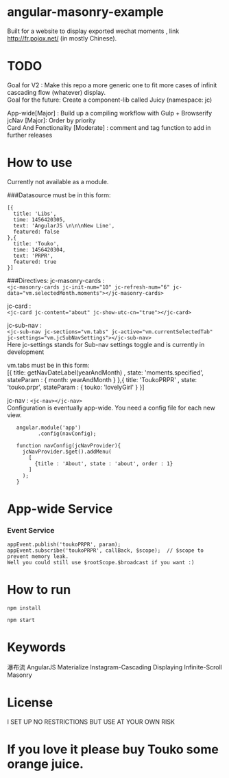 # angular-masonry-example
  Built for a website to display exported wechat moments , link http://fr.pojox.net/ (in mostly Chinese).

# TODO
Goal for V2 : Make this repo a more generic one to fit more cases of infinit cascading flow (whatever) display.    
Goal for the future: Create a component-lib called Juicy (namespace: jc)    

App-wide[Major] : Build up a compiling workflow with Gulp + Browserify     
jcNav [Major]: Order by priority    
Card And Fonctionality [Moderate] : comment and tag function to add in further releases  

# How to use
Currently not available as a module.    

###Datasource must be in this form:   

    [{
      title: 'Libs',
      time: 1456420305,
      text: 'AngularJS \n\n\nNew Line',
      featured: false
    },{
      title: 'Touko',
      time: 1456420304,
      text: 'PRPR',
      featured: true
    }]

###Directives:
   jc-masonry-cards :     
   `<jc-masonry-cards jc-init-num="10" jc-refresh-num="6" jc-data="vm.selectedMonth.moments"></jc-masonry-cards>`   

   jc-card :     
   `<jc-card jc-content="about" jc-show-utc-cn="true"></jc-card>`    

   jc-sub-nav :    
   `<jc-sub-nav jc-sections="vm.tabs" jc-active="vm.currentSelectedTab" jc-settings="vm.jcSubNavSettings"></jc-sub-nav>`    
   Here jc-settings stands for Sub-nav settings toggle and is currently in development    

   vm.tabs must be in this form:    
      [{
        title: getNavDateLabel(yearAndMonth) ,
        state: 'moments.specified',
        stateParam : { month: yearAndMonth }
      },{
        title: 'ToukoPRPR' ,
        state: 'touko.prpr',
        stateParam : { touko: 'lovelyGirl' }
      }]    

   jc-nav : `<jc-nav></jc-nav>`    
   Configuration is eventually app-wide.
   You need a config file for each new view.

       angular.module('app')
              .config(navConfig);

       function navConfig(jcNavProvider){
         jcNavProvider.$get().addMenu(
           [
             {title : 'About', state : 'about', order : 1}
           ]
         );
       }

# App-wide Service
### Event Service
    appEvent.publish('toukoPRPR', param);
    appEvent.subscribe('toukoPRPR', callBack, $scope);  // $scope to prevent memory leak.
    Well you could still use $rootScope.$broadcast if you want :)

# How to run
  `npm install`

  `npm start`

# Keywords
  瀑布流 AngularJS Materialize Instagram-Cascading Displaying Infinite-Scroll Masonry

# License
  I SET UP NO RESTRICTIONS BUT USE AT YOUR OWN RISK

# If you love it please buy Touko some orange juice.
